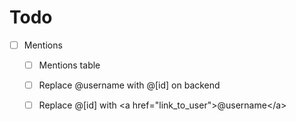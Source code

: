 # Todo

* [ ] Mentions
    * [ ] Mentions table
    * [ ] Replace @username with  @[id] on backend
    * [ ] Replace @[id] with <a href="link_to_user"\>@username</a\>
    